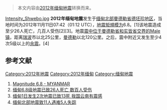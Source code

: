 > 本文内容由[2012年缅甸地震](https://zh.wikipedia.org/wiki/2012年缅甸地震)转换而来。


[Intensity_Shwebo.jpg](https://zh.wikipedia.org/wiki/File:Intensity_Shwebo.jpg "fig:Intensity_Shwebo.jpg") **2012年缅甸地震**发生于[缅甸北部](https://zh.wikipedia.org/wiki/缅甸 "wikilink")[曼德勒省德坯珍地区](https://zh.wikipedia.org/wiki/曼德勒省 "wikilink")，当地时间为2012年11月11日07:42（01:12 UTC），[地震矩規模为](https://zh.wikipedia.org/wiki/地震矩規模 "wikilink")6.8。\[1\]该地震造成至少26人死亡，几百人受伤\[2\]\[3\]。地震[震中位于曼德勒省和实皆省交界的Male镇](https://zh.wikipedia.org/wiki/震中 "wikilink")，距离[瑞波](../Page/瑞波.md "wikilink")市以北25公里，[曼德勒](../Page/曼德勒.md "wikilink")以北120公里。之后，震中附近又发生至少4次5级以上的[余震](https://zh.wikipedia.org/wiki/余震 "wikilink")。\[4\]

## 参考文献

[Category:2012年地震](https://zh.wikipedia.org/wiki/Category:2012年地震 "wikilink") [Category:2012年缅甸](https://zh.wikipedia.org/wiki/Category:2012年缅甸 "wikilink") [Category:缅甸地震](https://zh.wikipedia.org/wiki/Category:缅甸地震 "wikilink")

1.  [Magnitude 6.8 - MYANMAR](http://earthquake.usgs.gov/earthquakes/eqinthenews/2012/usc000dqqw/)
2.  [缅甸6.8级地震已致26人死亡 数百人受伤](http://news.qq.com/a/20121113/001872.htm)
3.  [缅甸1日发生2次地震已致13死 我国云南有震感](http://news.sina.com.cn/w/2012-11-12/013025557156.shtml)
4.  [缅甸北部地震致11人遇难5人失踪](http://news.xinhuanet.com/world/2012-11/13/c_113680537.htm)